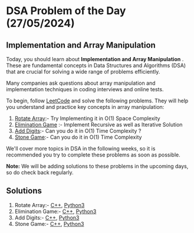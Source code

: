 # DSA Problem of the Day (27/05/2024)

## Implementation and Array Manipulation

Today, you should learn about  **Implementation and Array Manipulation** . These are fundamental concepts in Data Structures and Algorithms (DSA) that are crucial for solving a wide range of problems efficiently.

Many companies ask questions about array manipulation and implementation techniques in coding interviews and online tests.

To begin, follow [LeetCode](https://leetcode.com/) and solve the following problems. They will help you understand and practice key concepts in array manipulation:

1. [Rotate Array](https://leetcode.com/problems/rotate-array/?envType=problem-list-v2&envId=mvdumf1t):- Try Implementing it in O(1) Space Complexity
2. [Elimination Game](https://leetcode.com/problems/elimination-game/description/?envType=problem-list-v2&envId=mvdumf1t) :- Implement Recursive as well as Iterative Solution
3. [Add Digits](https://leetcode.com/problems/add-digits/description/?envType=problem-list-v2&envId=mvdumf1t):- Can you do it in O(1) Time Complexity ?
4. [Stone Game](https://leetcode.com/problems/stone-game/description/?envType=problem-list-v2&envId=mvdumf1t):- Can you do it in O(1) Time Complexity


We'll cover more topics in DSA in the following weeks, so it is recommended you try to complete these problems as soon as possible.

**Note:** We will be adding solutions to these problems in the upcoming days, so do check back regularly.

## Solutions
1. Rotate Array:- [C++](./189%20Rotate%20Array.cpp), [Python3](./189%20Rotate%20Array.py)
2. Elimination Game:- [C++](./390%20Elimination%20Game.cpp), [Python3](./390%20Elimination%20Game.py)
3. Add Digits:- [C++](./258%20Add%20Digits.cpp), [Python3](./258%20Add%20Digits.py)
4. Stone Game:- [C++](./877%20Stone%20Game.cpp), [Python3](./877%20Stone%20Game.py)